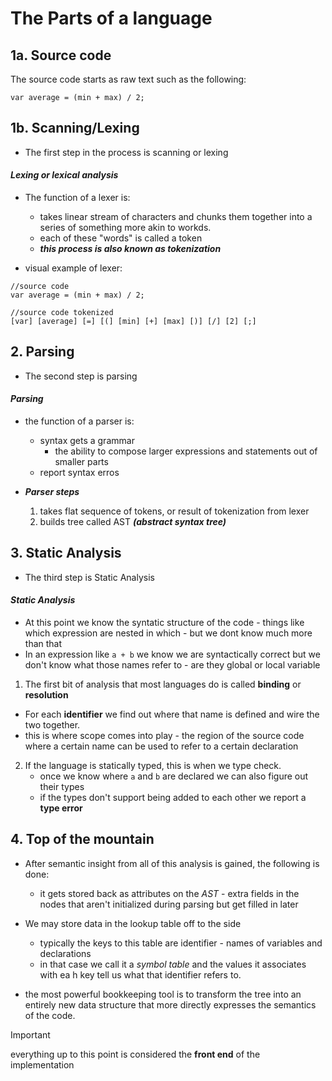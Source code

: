 # The Parts of a language 

## 1a. Source code 

The source code starts as raw text such as the following:

```
var average = (min + max) / 2;
```

## 1b. Scanning/Lexing

* The first step in the process is scanning or lexing

#### ***Lexing or lexical analysis*** 

* The function of a lexer is: 
  * takes linear stream of characters and chunks them together into a series of something more akin to workds. 
  * each of these "words" is called a token
  * ***this process is also known as tokenization***

* visual example of lexer:

```
//source code 
var average = (min + max) / 2;
```

```
//source code tokenized
[var] [average] [=] [(] [min] [+] [max] [)] [/] [2] [;]
```

## 2. Parsing 

* The second step is parsing 

#### ***Parsing***

* the function of a parser is:
  * syntax gets a grammar
    * the ability to compose larger expressions and statements out of smaller parts
  * report syntax erros 

* ***Parser steps***
  1. takes flat sequence of tokens, or result of tokenization from lexer
  2. builds tree called AST ***(abstract syntax tree)***


## 3. Static Analysis

* The third step is Static Analysis

#### ***Static Analysis***

* At this point we know the syntatic structure of the code - things like which expression are nested in which - but we dont know much more than that
* In an expression like `a + b` we know we are syntactically correct but we don't know what those names refer to - are they global or local variable

1. The first bit of analysis that most languages do is called **binding** or **resolution**
  * For each **identifier** we find out where that name is defined and wire the two together. 
  * this is where scope comes into play - the region of the source code where a certain name can be used to refer to a certain declaration

2. If the language is statically typed, this is when we type check. 
   * once we know where `a` and `b` are declared we can also figure out their types
   * if the types don't support being added to each other we report a **type error**

## 4. Top of the mountain

* After semantic insight from all of this analysis is gained, the following is done: 
  * it gets stored back as attributes on the *AST* - extra fields in the nodes that aren't initialized during parsing but get filled in later 

* We may store data in the lookup table off to the side 
  * typically the keys to this table are identifier - names of variables and declarations
  * in that case we call it a *symbol table* and the values it associates with ea h key tell us what that identifier refers to.

* the most powerful bookkeeping tool is to transform the tree into an entirely new data structure that more directly expresses the semantics of the code.

> [!IMPORTANT]
> everything up to this point is considered the **front end** of the implementation


